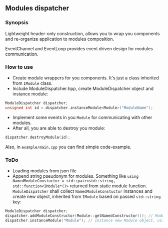 ## Modules dispatcher

### Synopsis 
Lightweight header-only construction, allows you to wrap you components and re-organize application to modules composition.

EventChannel and EventLoop provides event driven design for modules communication.

### How to use
- Create module wrappers for you components. It's just a class inherited from `IModule` class.
- Include ModuleDispatcher.hpp, create ModuleDispatcher object and instance module: 
```c++
ModuleDispatcher dispatcher;
unsigned int id = dispatcher.instanceModule<Module>("ModuleName");
```
- Implement some events in you `Module` for communicating with other modules.
- After all, you are able to destroy you module:
```c++
dispatcher.destroyModule(id);
```
Also, in `example/main.cpp` you can find simple code-example.

### ToDo
- Loading modules from json file
- Append string pseudonym for modules. Something like `using NamedModuleConstuctor = std::pair<std::string, std::function<IModule*()>` returned from static module function. `ModuleDispatcher` shall collect `NamedModuleConstuctor` instances and create new object, inherited from `IModule` based on passed `std::string` key:
```c++
ModuleDispatcher dispatcher;
dispatcher.addModuleConstructor(Module::getNamedConstructor()); // Module::getInfo() return something like {"Module", []() ->IModule* {new Module();} } 
dispatcher.instanceModule("Module"); // instance new Module object, using passed lambda
```
